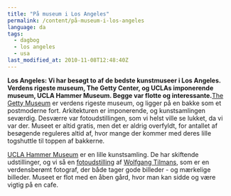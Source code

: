 ```yaml
---
title: "På museum i Los Angeles"
permalink: /content/på-museum-i-los-angeles
language: da
tags:
  - dagbog
  - los angeles
  - usa
last_modified_at: 2010-11-08T12:48:40Z
---
```


**Los Angeles: Vi har besøgt to af de bedste kunstmuseer i Los Angeles. Verdens rigeste museum, The Getty Center, og UCLAs imponerende museum, UCLA Hammer Museum. Begge var flotte og interessante.**[The Getty Museum](http://www.getty.edu/) er verdens rigeste museum, og ligger på en bakke som et postmoderne fort. Arkitekturen er imponerende, og kunstsamlingen seværdig. Desværre var fotoudstillingen, som vi helst ville se lukket, da vi var der. Museet er altid gratis, men det er aldrig overfyldt, for antallet af besøgende reguleres altid af, hvor mange der kommer med deres lille togshuttle til toppen af bakkerne.



[UCLA Hammer Museum](http://www.getty.edu/) er en lille kunstsamling. De har skiftende udstillinger, og vi så en [fotoudstilling](http://www.hammer.ucla.edu/exhibitions/104/) af [Wolfgang Tilmans](http://en.wikipedia.org/wiki/Wolfgang_Tillmans), som er en verdensberømt fotograf, der både tager gode billeder - og mærkelige billeder. Museet er flot med en åben gård, hvor man kan sidde og være vigtig på en cafe.
